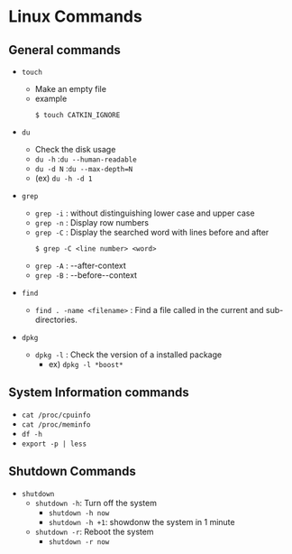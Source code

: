 # Linux Commands

## General commands

- `touch`
    - Make an empty file
    - example
        ```
        $ touch CATKIN_IGNORE
        ```
- `du`
    - Check the disk usage
    - `du -h` :`du --human-readable`
    - `du -d N` :`du --max-depth=N`
    - (ex) `du -h -d 1`

- `grep`
    - `grep -i` : without distinguishing lower case and upper case
    - `grep -n` : Display row numbers
    - `grep -C` : Display the searched word with lines before and after
        ```
        $ grep -C <line number> <word>
        ```
    - `grep -A` : --after-context
    - `grep -B` : --before--context

- `find`
    - `find . -name <filename>` : Find a file called <filename> in the current and sub-directories.

-  `dpkg`
    - `dpkg -l` : Check the version of a installed package
        - ex) `dpkg -l *boost*`

## System Information commands

- `cat /proc/cpuinfo`
- `cat /proc/meminfo`
- `df -h`
- `export -p | less`

## Shutdown Commands

- `shutdown`
    - `shutdown -h`: Turn off the system
        - `shutdown -h now`
        - `shutdown -h +1`: showdonw the system in 1 minute
    - `shutdown -r`: Reboot the system
        - `shutdown -r now`